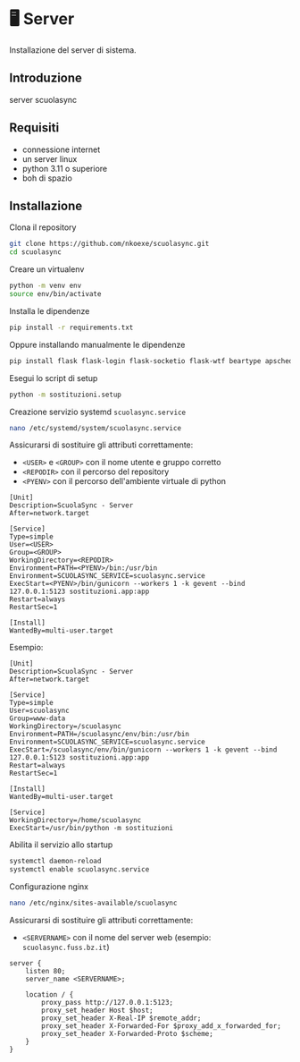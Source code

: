 # 🖥️ Server

Installazione del server di sistema.


## Introduzione

server scuolasync

## Requisiti

* connessione internet
* un server linux
* python 3.11 o superiore
* boh di spazio

## Installazione

Clona il repository

```sh
git clone https://github.com/nkoexe/scuolasync.git
cd scuolasync
```

Creare un virtualenv

```sh
python -m venv env
source env/bin/activate
```

Installa le dipendenze

```sh
pip install -r requirements.txt
```

Oppure installando manualmente le dipendenze

```sh
pip install flask flask-login flask-socketio flask-wtf beartype apscheduler pandas openpyxl xlsxwriter odspy pylibmagic python-magic oauthlib google-auth google-api-python-client qrcode gunicorn gevent
```

Esegui lo script di setup

```sh
python -m sostituzioni.setup
```

Creazione servizio systemd `scuolasync.service`

```sh
nano /etc/systemd/system/scuolasync.service
```

Assicurarsi di sostituire gli attributi correttamente:
  - `<USER>` e `<GROUP>` con il nome utente e gruppo corretto
  - `<REPODIR>` con il percorso del repository
  - `<PYENV>` con il percorso dell'ambiente virtuale di python


```systemd
[Unit]
Description=ScuolaSync - Server
After=network.target

[Service]
Type=simple
User=<USER>
Group=<GROUP>
WorkingDirectory=<REPODIR>
Environment=PATH=<PYENV>/bin:/usr/bin
Environment=SCUOLASYNC_SERVICE=scuolasync.service
ExecStart=<PYENV>/bin/gunicorn --workers 1 -k gevent --bind 127.0.0.1:5123 sostituzioni.app:app
Restart=always
RestartSec=1

[Install]
WantedBy=multi-user.target
```

Esempio:

```systemd
[Unit]
Description=ScuolaSync - Server
After=network.target

[Service]
Type=simple
User=scuolasync
Group=www-data
WorkingDirectory=/scuolasync
Environment=PATH=/scuolasync/env/bin:/usr/bin
Environment=SCUOLASYNC_SERVICE=scuolasync.service
ExecStart=/scuolasync/env/bin/gunicorn --workers 1 -k gevent --bind 127.0.0.1:5123 sostituzioni.app:app
Restart=always
RestartSec=1

[Install]
WantedBy=multi-user.target

[Service]
WorkingDirectory=/home/scuolasync
ExecStart=/usr/bin/python -m sostituzioni
```

Abilita il servizio allo startup

```sh
systemctl daemon-reload
systemctl enable scuolasync.service
```

Configurazione nginx

```sh
nano /etc/nginx/sites-available/scuolasync
```

Assicurarsi di sostituire gli attributi correttamente:
  - `<SERVERNAME>` con il nome del server web (esempio: `scuolasync.fuss.bz.it`)

```nginx
server {
    listen 80;
    server_name <SERVERNAME>;

    location / {
        proxy_pass http://127.0.0.1:5123;
        proxy_set_header Host $host;
        proxy_set_header X-Real-IP $remote_addr;
        proxy_set_header X-Forwarded-For $proxy_add_x_forwarded_for;
        proxy_set_header X-Forwarded-Proto $scheme;
    }
}
```